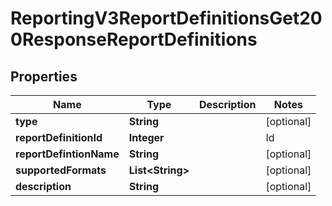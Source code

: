 
# ReportingV3ReportDefinitionsGet200ResponseReportDefinitions

## Properties
Name | Type | Description | Notes
------------ | ------------- | ------------- | -------------
**type** | **String** |  |  [optional]
**reportDefinitionId** | **Integer** | | Id  |         Definition Class          | | --- | --------------------------------- | | 210 | TransactionRequestClass           | | 211 | PaymentBatchDetailClass           | | 212 | ExceptionDetailClass              | | 213 | ProcessorSettlementDetailClass    | | 214 | ProcessorEventsDetailClass        | | 215 | FundingDetailClass                | | 216 | AgingDetailClass                  | | 217 | ChargebackAndRetrievalDetailClass | | 218 | DepositDetailClass                | | 219 | FeeDetailClass                    | | 220 | InvoiceSummaryClass               | | 221 | PayerAuthDetailClass              | | 222 | ConversionDetailClass             | | 270 | JPTransactionDetailClass          | | 271 | ServiceFeeDetailClass             | | 310 | GatewayTransactionRequestClass    | | 400 | DecisionManagerEventDetailClass   | | 401 | DecisionManagerDetailClass        | | 410 | FeeSummaryClass                   | | 420 | TaxCalculationClass               | | 520 | POSTerminalExceptionClass         | | 620 | SubscriptionDetailClass           |  |  [optional]
**reportDefintionName** | **String** |  |  [optional]
**supportedFormats** | **List&lt;String&gt;** |  |  [optional]
**description** | **String** |  |  [optional]




